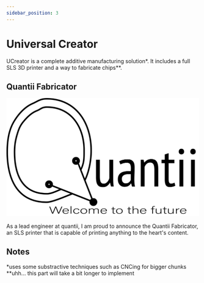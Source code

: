 ```yaml
---
sidebar_position: 3
---
```


# Universal Creator

UCreator is a complete additive manufacturing solution*. It includes a full SLS 3D printer and a way to fabricate chips**.

## Quantii Fabricator

![Quantii](/img/Quantii.png)

As a lead engineer at quantii, I am proud to announce the Quantii Fabricator, an SLS printer that is capable of printing anything to the heart's content.

## Notes

*uses some substractive techniques such as CNCing for bigger chunks
**uhh... this part will take a bit longer to implement
